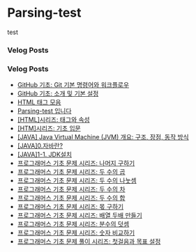 # Parsing-test

test


### Velog Posts



### Velog Posts

- [GitHub 기초: Git 기본 명령어와 워크플로우](https://velog.io/@jocker/GitHub+%EA%B8%B0%EC%B4%88%3A+Git+%EA%B8%B0%EB%B3%B8+%EB%AA%85%EB%A0%B9%EC%96%B4%EC%99%80+%EC%9B%8C%ED%81%AC%ED%94%8C%EB%A1%9C%EC%9A%B0)
- [GitHub 기초: 소개 및 기본 설정](https://velog.io/@jocker/GitHub+%EA%B8%B0%EC%B4%88%3A+%EC%86%8C%EA%B0%9C+%EB%B0%8F+%EA%B8%B0%EB%B3%B8+%EC%84%A4%EC%A0%95)
- [HTML 태그 모음](https://velog.io/@jocker/HTML+%ED%83%9C%EA%B7%B8+%EB%AA%A8%EC%9D%8C)
- [Parsing-test 입니다](https://velog.io/@jocker/Parsing-test+%EC%9E%85%EB%8B%88%EB%8B%A4)
- [[HTML]시리즈: 태그와 속성](https://velog.io/@jocker/HTML%EC%8B%9C%EB%A6%AC%EC%A6%88%3A+%ED%83%9C%EA%B7%B8%EC%99%80+%EC%86%8D%EC%84%B1)
- [[HTM]시리즈: 기초 입문](https://velog.io/@jocker/HTM%EC%8B%9C%EB%A6%AC%EC%A6%88%3A+%EA%B8%B0%EC%B4%88+%EC%9E%85%EB%AC%B8)
- [[JAVA] Java Virtual Machine (JVM) 개요: 구조, 장점, 동작 방식](https://velog.io/@jocker/JAVA+Java+Virtual+Machine+%28JVM%29+%EA%B0%9C%EC%9A%94%3A+%EA%B5%AC%EC%A1%B0%2C+%EC%9E%A5%EC%A0%90%2C+%EB%8F%99%EC%9E%91+%EB%B0%A9%EC%8B%9D)
- [[JAVA]0.자바란?](https://velog.io/@jocker/JAVA0.%EC%9E%90%EB%B0%94%EB%9E%80)
- [[JAVA]1-1. JDK설치](https://velog.io/@jocker/JAVA1-1.+JDK%EC%84%A4%EC%B9%98)
- [프로그래머스 기초 문제 시리즈: 나머지 구하기](https://velog.io/@jocker/%ED%94%84%EB%A1%9C%EA%B7%B8%EB%9E%98%EB%A8%B8%EC%8A%A4+%EA%B8%B0%EC%B4%88+%EB%AC%B8%EC%A0%9C+%EC%8B%9C%EB%A6%AC%EC%A6%88%3A+%EB%82%98%EB%A8%B8%EC%A7%80+%EA%B5%AC%ED%95%98%EA%B8%B0)
- [프로그래머스 기초 문제 시리즈: 두 수의 곱](https://velog.io/@jocker/%ED%94%84%EB%A1%9C%EA%B7%B8%EB%9E%98%EB%A8%B8%EC%8A%A4+%EA%B8%B0%EC%B4%88+%EB%AC%B8%EC%A0%9C+%EC%8B%9C%EB%A6%AC%EC%A6%88%3A+%EB%91%90+%EC%88%98%EC%9D%98+%EA%B3%B1)
- [프로그래머스 기초 문제 시리즈: 두 수의 나눗셈](https://velog.io/@jocker/%ED%94%84%EB%A1%9C%EA%B7%B8%EB%9E%98%EB%A8%B8%EC%8A%A4+%EA%B8%B0%EC%B4%88+%EB%AC%B8%EC%A0%9C+%EC%8B%9C%EB%A6%AC%EC%A6%88%3A+%EB%91%90+%EC%88%98%EC%9D%98+%EB%82%98%EB%88%97%EC%85%88)
- [프로그래머스 기초 문제 시리즈: 두 수의 차](https://velog.io/@jocker/%ED%94%84%EB%A1%9C%EA%B7%B8%EB%9E%98%EB%A8%B8%EC%8A%A4+%EA%B8%B0%EC%B4%88+%EB%AC%B8%EC%A0%9C+%EC%8B%9C%EB%A6%AC%EC%A6%88%3A+%EB%91%90+%EC%88%98%EC%9D%98+%EC%B0%A8)
- [프로그래머스 기초 문제 시리즈: 두 수의 합](https://velog.io/@jocker/%ED%94%84%EB%A1%9C%EA%B7%B8%EB%9E%98%EB%A8%B8%EC%8A%A4+%EA%B8%B0%EC%B4%88+%EB%AC%B8%EC%A0%9C+%EC%8B%9C%EB%A6%AC%EC%A6%88%3A+%EB%91%90+%EC%88%98%EC%9D%98+%ED%95%A9)
- [프로그래머스 기초 문제 시리즈: 몫 구하기](https://velog.io/@jocker/%ED%94%84%EB%A1%9C%EA%B7%B8%EB%9E%98%EB%A8%B8%EC%8A%A4+%EA%B8%B0%EC%B4%88+%EB%AC%B8%EC%A0%9C+%EC%8B%9C%EB%A6%AC%EC%A6%88%3A+%EB%AA%AB+%EA%B5%AC%ED%95%98%EA%B8%B0)
- [프로그래머스 기초 문제 시리즈: 배열 두배 만들기](https://velog.io/@jocker/%ED%94%84%EB%A1%9C%EA%B7%B8%EB%9E%98%EB%A8%B8%EC%8A%A4+%EA%B8%B0%EC%B4%88+%EB%AC%B8%EC%A0%9C+%EC%8B%9C%EB%A6%AC%EC%A6%88%3A+%EB%B0%B0%EC%97%B4+%EB%91%90%EB%B0%B0+%EB%A7%8C%EB%93%A4%EA%B8%B0)
- [프로그래머스 기초 문제 시리즈: 분수의 덧셈](https://velog.io/@jocker/%ED%94%84%EB%A1%9C%EA%B7%B8%EB%9E%98%EB%A8%B8%EC%8A%A4+%EA%B8%B0%EC%B4%88+%EB%AC%B8%EC%A0%9C+%EC%8B%9C%EB%A6%AC%EC%A6%88%3A+%EB%B6%84%EC%88%98%EC%9D%98+%EB%8D%A7%EC%85%88)
- [프로그래머스 기초 문제 시리즈: 숫자 비교하기](https://velog.io/@jocker/%ED%94%84%EB%A1%9C%EA%B7%B8%EB%9E%98%EB%A8%B8%EC%8A%A4+%EA%B8%B0%EC%B4%88+%EB%AC%B8%EC%A0%9C+%EC%8B%9C%EB%A6%AC%EC%A6%88%3A+%EC%88%AB%EC%9E%90+%EB%B9%84%EA%B5%90%ED%95%98%EA%B8%B0)
- [프로그래머스 기초 문제 풀이 시리즈: 첫걸음과 목표 설정](https://velog.io/@jocker/%ED%94%84%EB%A1%9C%EA%B7%B8%EB%9E%98%EB%A8%B8%EC%8A%A4+%EA%B8%B0%EC%B4%88+%EB%AC%B8%EC%A0%9C+%ED%92%80%EC%9D%B4+%EC%8B%9C%EB%A6%AC%EC%A6%88%3A+%EC%B2%AB%EA%B1%B8%EC%9D%8C%EA%B3%BC+%EB%AA%A9%ED%91%9C+%EC%84%A4%EC%A0%95)
